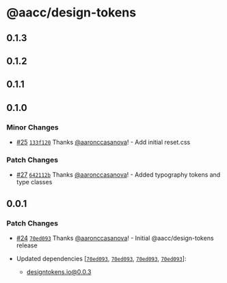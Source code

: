 # @aacc/design-tokens

## 0.1.3

## 0.1.2

## 0.1.1

## 0.1.0

### Minor Changes

- [#25](https://github.com/aaronccasanova/aacc/pull/25)
  [`133f120`](https://github.com/aaronccasanova/aacc/commit/133f12075b50b6ea1ccc9d5e9c40ef385f78d583)
  Thanks [@aaronccasanova](https://github.com/aaronccasanova)! - Add initial
  reset.css

### Patch Changes

- [#27](https://github.com/aaronccasanova/aacc/pull/27)
  [`642112b`](https://github.com/aaronccasanova/aacc/commit/642112b6d3488a7e6f4fa4144998fac62ca26d10)
  Thanks [@aaronccasanova](https://github.com/aaronccasanova)! - Added
  typography tokens and type classes

## 0.0.1

### Patch Changes

- [#24](https://github.com/aaronccasanova/aacc/pull/24)
  [`70ed093`](https://github.com/aaronccasanova/aacc/commit/70ed0939f353024d497473a5034cbf8e26abae51)
  Thanks [@aaronccasanova](https://github.com/aaronccasanova)! - Initial
  @aacc/design-tokens release

- Updated dependencies
  [[`70ed093`](https://github.com/aaronccasanova/aacc/commit/70ed0939f353024d497473a5034cbf8e26abae51),
  [`70ed093`](https://github.com/aaronccasanova/aacc/commit/70ed0939f353024d497473a5034cbf8e26abae51),
  [`70ed093`](https://github.com/aaronccasanova/aacc/commit/70ed0939f353024d497473a5034cbf8e26abae51),
  [`70ed093`](https://github.com/aaronccasanova/aacc/commit/70ed0939f353024d497473a5034cbf8e26abae51)]:
  - designtokens.io@0.0.3
